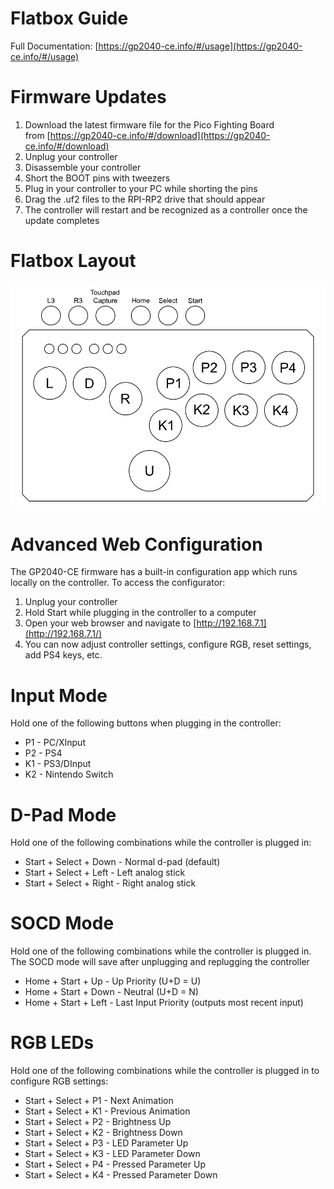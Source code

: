 # Flatbox Guide

Full Documentation: [https://gp2040-ce.info/#/usage](https://gp2040-ce.info/#/usage)

# Firmware Updates

1. Download the latest firmware file for the Pico Fighting Board from [https://gp2040-ce.info/#/download](https://gp2040-ce.info/#/download)
2. Unplug your controller
3. Disassemble your controller
4. Short the BOOT pins with tweezers
5. Plug in your controller to your PC while shorting the pins
6. Drag the .uf2 files to the RPI-RP2 drive that should appear
7. The controller will restart and be recognized as a controller once the update completes

# Flatbox Layout

![Flatbox Layout.svg](../Photos/Flatbox_Layout.svg)

# Advanced Web Configuration

The GP2040-CE firmware has a built-in configuration app which runs locally on the controller. To access the configurator:

1. Unplug your controller
2. Hold Start while plugging in the controller to a computer
3. Open your web browser and navigate to [http://192.168.7.1](http://192.168.7.1/)
4. You can now adjust controller settings, configure RGB, reset settings, add PS4 keys, etc.

# Input Mode

Hold one of the following buttons when plugging in the controller:

- P1 - PC/XInput
- P2 - PS4
- K1 - PS3/DInput
- K2 - Nintendo Switch

# D-Pad Mode

Hold one of the following combinations while the controller is plugged in:

- Start + Select + Down - Normal d-pad (default)
- Start + Select + Left - Left analog stick
- Start + Select + Right - Right analog stick

# SOCD Mode

Hold one of the following combinations while the controller is plugged in. The SOCD mode will save after unplugging and replugging the controller

- Home + Start + Up - Up Priority (U+D = U)
- Home + Start + Down - Neutral (U+D = N)
- Home + Start + Left - Last Input Priority (outputs most recent input)

# RGB LEDs

Hold one of the following combinations while the controller is plugged in to configure RGB settings:

- Start + Select + P1 - Next Animation
- Start + Select + K1 - Previous Animation
- Start + Select + P2 - Brightness Up
- Start + Select + K2 - Brightness Down
- Start + Select + P3 - LED Parameter Up
- Start + Select + K3 - LED Parameter Down
- Start + Select + P4 - Pressed Parameter Up
- Start + Select + K4 - Pressed Parameter Down